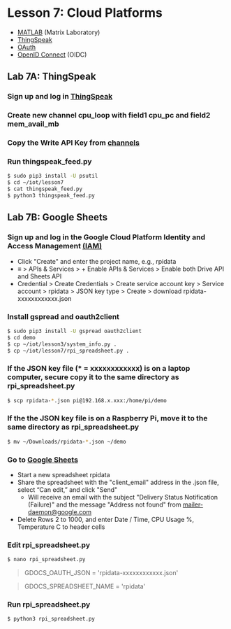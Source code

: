 # Lesson 7: Cloud Platforms

* [MATLAB](https://en.wikipedia.org/wiki/MATLAB) (Matrix Laboratory)
* [ThingSpeak](https://en.wikipedia.org/wiki/ThingSpeak)
* [OAuth](https://en.wikipedia.org/wiki/OAuth)
* [OpenID Connect](https://en.wikipedia.org/wiki/OpenID_Connect) (OIDC)

## Lab 7A: ThingSpeak

### Sign up and log in [ThingSpeak](https://thingspeak.com)

### Create new channel cpu_loop with field1 cpu_pc and field2 mem_avail_mb

### Copy the Write API Key from [channels](https://thingspeak.com/channels)

### Run thingspeak_feed.py
```sh
$ sudo pip3 install -U psutil
$ cd ~/iot/lesson7
$ cat thingspeak_feed.py
$ python3 thingspeak_feed.py
```
## Lab 7B: Google Sheets

### Sign up and log in the Google Cloud Platform Identity and Access Management [(IAM)](https://console.developers.google.com/projectselector/iam-admin/iam)

* Click "Create" and enter the project name, e.g., rpidata
* &equiv; > APIs & Services > + Enable APIs & Services > Enable both Drive API and Sheets API
* Credential > Create Credentials > Create service account key > Service account > rpidata > JSON key type > Create > download rpidata-xxxxxxxxxxxx.json

### Install gspread and oauth2client
```sh
$ sudo pip3 install -U gspread oauth2client
$ cd demo
$ cp ~/iot/lesson3/system_info.py .
$ cp ~/iot/lesson7/rpi_spreadsheet.py .
```
### If the JSON key file (* = xxxxxxxxxxxx) is on a laptop computer, secure copy it to the same directory as rpi_spreadsheet.py
```sh
$ scp rpidata-*.json pi@192.168.x.xxx:/home/pi/demo
```
### If the the JSON key file is on a Raspberry Pi, move it to the same directory as rpi_spreadsheet.py
```sh
$ mv ~/Downloads/rpidata-*.json ~/demo
```

### Go to [Google Sheets](https://docs.google.com/spreadsheets/u/0)

* Start a new spreadsheet rpidata
* Share the spreadsheet with the "client_email" address in the .json file, select “Can edit,” and click "Send"
  * Will receive an email with the subject "Delivery Status Notification (Failure)" and the message "Address not found" from mailer-daemon@google.com
* Delete Rows 2 to 1000, and enter Date / Time, CPU Usage %, Temperature C to header cells

### Edit rpi_spreadsheet.py

```sh
$ nano rpi_spreadsheet.py
```
> GDOCS_OAUTH_JSON = 'rpidata-xxxxxxxxxxxx.json'

> GDOCS_SPREADSHEET_NAME = 'rpidata'

### Run rpi_spreadsheet.py
```sh
$ python3 rpi_spreadsheet.py
```
